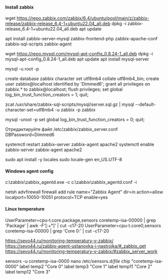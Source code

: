 #### Install zabbix

wget https://repo.zabbix.com/zabbix/6.4/ubuntu/pool/main/z/zabbix-release/zabbix-release_6.4-1+ubuntu22.04_all.deb
dpkg -i zabbix-release_6.4-1+ubuntu22.04_all.deb
apt update 

apt install zabbix-server-mysql zabbix-frontend-php zabbix-apache-conf zabbix-sql-scripts zabbix-agent

wget https://repo.mysql.com/mysql-apt-config_0.8.24-1_all.deb
dpkg -i mysql-apt-config_0.8.24-1_all.deb
apt update
apt install mysql-server

mysql -u root -p

create database zabbix character set utf8mb4 collate utf8mb4_bin;
create user zabbix@localhost identified by 'Dimmed6';
grant all privileges on zabbix.* to zabbix@localhost;
flush privileges;
set global log_bin_trust_function_creators = 1;
quit;

zcat /usr/share/zabbix-sql-scripts/mysql/server.sql.gz | mysql --default-character-set=utf8mb4 -u zabbix -p zabbix 

mysql -uroot -p
set global log_bin_trust_function_creators = 0;
quit; 

Отредактируйте файл /etc/zabbix/zabbix_server.conf 
DBPassword=Dimmed6

systemctl restart zabbix-server zabbix-agent apache2
systemctl enable zabbix-server zabbix-agent apache2

sudo apt install -y locales
sudo locale-gen en_US.UTF-8

#### Windows agent config

c:\zabbix\zabbix_agentd.exe -c c:\zabbix\zabbix_agentd.conf -i

netsh advfirewall firewall add rule name="Zabbix Agent" dir=in action=allow localport=10050-10051 protocol=TCP enable=yes


#### Linux temperature
UserParameter=cpu-t.core.package,sensors coretemp-isa-00000 | grep 'Package' | awk -F'[:+°]' | cut -c17-20
UserParameter=cpu-t.core0,sensors coretemp-isa-00000 | grep 'Core 0:' | cut -c17-20

https://sevo44.ru/monitoring-temperatury-v-zabbix/
https://sevo44.ru/zabbix-agent-ustanovka-i-nastrojka/#_zabbix_get
https://sevo44.ru/monitoring-temperatury-v-zabbix/#zabbix_server_work

sensors -u coretemp-isa-0000
nano /etc/sensors.d/*file*
chip "coretemp-isa-0000"
  label temp2 "Core 0"
  label temp3 "Core 1"
  label temp11 "Core 2"
  label temp12 "Core 3"
